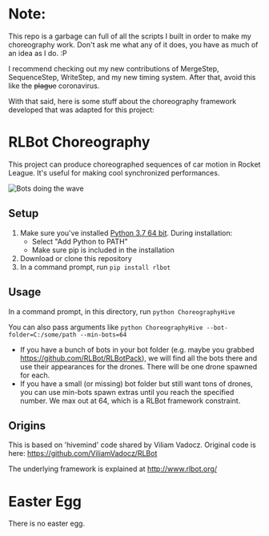 # Note:

This repo is a garbage can full of all the scripts I built in order to make my choreography work. Don't ask me what any of it does, you have as much of an idea as I do. :P

I recommend checking out my new contributions of MergeStep, SequenceStep, WriteStep, and my new timing system. After that, avoid this like the ~~plague~~ coronavirus.

With that said, here is some stuff about the choreography framework developed that was adapted for this project:

# RLBot Choreography

This project can produce choreographed sequences of car motion in
Rocket League. It's useful for making cool synchronized performances.

![Bots doing the wave](wave.gif)

## Setup

1. Make sure you've installed [Python 3.7 64 bit](https://www.python.org/ftp/python/3.7.4/python-3.7.4-amd64.exe). During installation:
   - Select "Add Python to PATH"
   - Make sure pip is included in the installation
1. Download or clone this repository
1. In a command prompt, run `pip install rlbot`

## Usage

In a command prompt, in this directory, run `python ChoreographyHive`

You can also pass arguments like `python ChoreographyHive --bot-folder=C:/some/path --min-bots=64`

- If you have a bunch of bots in your bot folder (e.g. maybe you grabbed https://github.com/RLBot/RLBotPack),
we will find all the bots there and use their appearances for the drones. There will be one drone spawned for each.
- If you have a small (or missing) bot folder but still want tons of drones, you can use min-bots spawn extras
until you reach the specified number. We max out at 64, which is a RLBot framework constraint.

## Origins

This is based on 'hivemind' code shared by Viliam Vadocz.
Original code is here: https://github.com/ViliamVadocz/RLBot

The underlying framework is explained at http://www.rlbot.org/

# Easter Egg

There is no easter egg.
